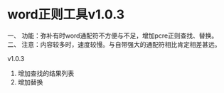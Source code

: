 # word正则工具v1.0.3

一、 功能：弥补有时word通配符不方便与不足，增加pcre正则查找、替换。  
二、 注意：内容较多时，速度较慢。与自带强大的通配符相比肯定相差甚远。

v1.0.3 
1. 增加查找的结果列表
2. 增加替换
